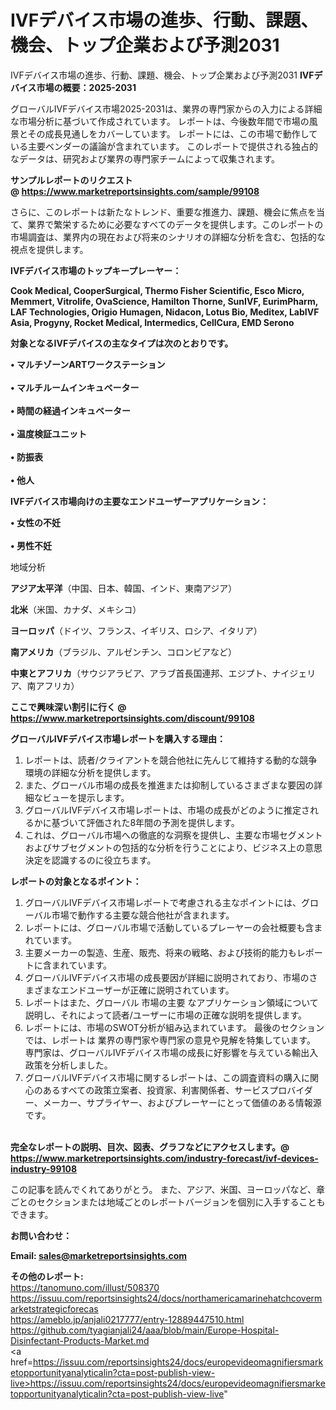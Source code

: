 # IVFデバイス市場の進歩、行動、課題、機会、トップ企業および予測2031
IVFデバイス市場の進歩、行動、課題、機会、トップ企業および予測2031
<strong><b>IVFデバイス市場の概要：2025-2031</b></strong>

グローバルIVFデバイス市場2025-2031は、業界の専門家からの入力による詳細な市場分析に基づいて作成されています。 レポートは、今後数年間で市場の風景とその成長見通しをカバーしています。 レポートには、この市場で動作している主要ベンダーの議論が含まれています。 このレポートで提供される独占的なデータは、研究および業界の専門家チームによって収集されます。

<strong>サンプルレポートのリクエスト @ <a href=https://www.marketreportsinsights.com/sample/99108>https://www.marketreportsinsights.com/sample/99108</a></strong>

さらに、このレポートは新たなトレンド、重要な推進力、課題、機会に焦点を当て、業界で繁栄するために必要なすべてのデータを提供します。このレポートの市場調査は、業界内の現在および将来のシナリオの詳細な分析を含む、包括的な視点を提供します。

<strong>IVFデバイス市場のトップキープレーヤー：</strong>

<strong>Cook Medical, CooperSurgical, Thermo Fisher Scientific, Esco Micro, Memmert, Vitrolife, OvaScience, Hamilton Thorne, SunIVF, EurimPharm, LAF Technologies, Origio Humagen, Nidacon, Lotus Bio, Meditex, LabIVF Asia, Progyny, Rocket Medical, Intermedics, CellCura, EMD Serono</strong>

<strong><b>対象となるIVFデバイスの主なタイプは次のとおりです。</b></strong>

<strong>• マルチゾーンARTワークステーション<br><br>• マルチルームインキュベーター<br><br>• 時間の経過インキュベーター<br><br>• 温度検証ユニット<br><br>• 防振表<br><br>• 他人</strong>

<strong><b>IVFデバイス市場向けの主要なエンドユーザーアプリケーション：</b></strong>

<strong>• 女性の不妊<br><br>• 男性不妊</strong>

 地域分析

<strong><b>アジア太平洋</b></strong>（中国、日本、韓国、インド、東南アジア）

<strong><b>北米</b></strong>（米国、カナダ、メキシコ）

<strong><b>ヨーロッパ</b></strong>（ドイツ、フランス、イギリス、ロシア、イタリア）

<strong><b>南アメリカ</b></strong>（ブラジル、アルゼンチン、コロンビアなど）

<strong><b>中東とアフリカ</b></strong>（サウジアラビア、アラブ首長国連邦、エジプト、ナイジェリア、南アフリカ）

<strong>ここで興味深い割引に行く @ <a href=https://www.marketreportsinsights.com/discount/99108>https://www.marketreportsinsights.com/discount/99108</a></strong>

<strong><b>グローバルIVFデバイス市場レポートを購入する理由：</b></strong>
<ol>
  <li>レポートは、読者/クライアントを競合他社に先んじて維持する動的な競争環境の詳細な分析を提供します。</li>
  <li>また、グローバル市場の成長を推進または抑制しているさまざまな要因の詳細なビューを提示します。</li>
  <li>グローバルIVFデバイス市場レポートは、市場の成長がどのように推定されるかに基づいて評価された8年間の予測を提供します。</li>
  <li>これは、グローバル市場への徹底的な洞察を提供し、主要な市場セグメントおよびサブセグメントの包括的な分析を行うことにより、ビジネス上の意思決定を認識するのに役立ちます。</li>
</ol>
<strong><b>レポートの対象となるポイント：</b></strong>
<ol>
  <li>グローバルIVFデバイス市場レポートで考慮される主なポイントには、グローバル市場で動作する主要な競合他社が含まれます。</li>
  <li>レポートには、グローバル市場で活動しているプレーヤーの会社概要も含まれています。</li>
  <li>主要メーカーの製造、生産、販売、将来の戦略、および技術的能力もレポートに含まれています。</li>
  <li>グローバルIVFデバイス市場の成長要因が詳細に説明されており、市場のさまざまなエンドユーザーが正確に説明されています。</li>
  <li>レポートはまた、グローバル 市場の主要 なアプリケーション領域について説明し、それによって読者/ユーザーに市場の正確な説明を提供します。</li>
  <li>レポートには、市場のSWOT分析が組み込まれています。 最後のセクションでは、レポートは 業界の専門家や専門家の意見や見解を特集しています。 専門家は、グローバルIVFデバイス市場の成長に好影響を与えている輸出入政策を分析しました。</li>
  <li>グローバルIVFデバイス市場に関するレポートは、この調査資料の購入に関心のあるすべての政策立案者、投資家、利害関係者、サービスプロバイダー、メーカー、サプライヤー、およびプレーヤーにとって価値のある情報源です。</li>
</ol><br>
<strong>完全なレポートの説明、目次、図表、グラフなどにアクセスします。@ <a href=https://www.marketreportsinsights.com/industry-forecast/ivf-devices-industry-99108>https://www.marketreportsinsights.com/industry-forecast/ivf-devices-industry-99108</a></strong>

この記事を読んでくれてありがとう。 また、アジア、米国、ヨーロッパなど、章ごとのセクションまたは地域ごとのレポートバージョンを個別に入手することもできます。

<strong><b>お問い合わせ：</b></strong>

<strong>Email: </strong><a href=mailto:sales@marketreportsinsights.com><strong>sales@marketreportsinsights.com</strong></a>

<strong>その他のレポート:</strong>
<br>
<a href=https://tanomuno.com/illust/508370>https://tanomuno.com/illust/508370</a>
<br>
<a href=https://issuu.com/reportsinsights24/docs/northamericamarinehatchcovermarketstrategicforecas>https://issuu.com/reportsinsights24/docs/northamericamarinehatchcovermarketstrategicforecas</a>
<br>
<a href=https://ameblo.jp/anjali0217777/entry-12889447510.html>https://ameblo.jp/anjali0217777/entry-12889447510.html</a>
<br>
<a href=https://github.com/tyagianjali24/aaa/blob/main/Europe-Hospital-Disinfectant-Products-Market.md>https://github.com/tyagianjali24/aaa/blob/main/Europe-Hospital-Disinfectant-Products-Market.md</a>
<br>
<a href=https://issuu.com/reportsinsights24/docs/europevideomagnifiersmarketopportunityanalyticalin?cta=post-publish-view-live>https://issuu.com/reportsinsights24/docs/europevideomagnifiersmarketopportunityanalyticalin?cta=post-publish-view-live</a>"
